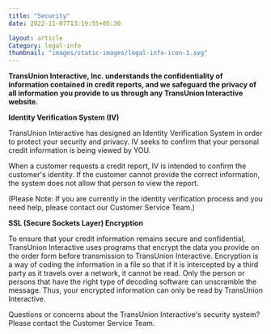 ```yaml
---
title: "Security"
date: 2022-11-07T13:19:55+05:30

layout: article
Category: legal-info
thumbnail: "images/static-images/legal-info-icon-1.svg"
---
```

**TransUnion Interactive, Inc. understands the confidentiality of information contained in credit reports, and we safeguard the privacy of all information you provide to us through any TransUnion Interactive website.**

**Identity Verification System (IV)**

TransUnion Interactive has designed an Identity Verification System in order to protect your security and privacy. IV seeks to confirm that your personal credit information is being viewed by YOU.

When a customer requests a credit report, IV is intended to confirm the customer's identity. If the customer cannot provide the correct information, the system does not allow that person to view the report.

(Please Note: If you are currently in the identity verification process and you need help, please contact our Customer Service Team.)

**SSL (Secure Sockets Layer) Encryption**

To ensure that your credit information remains secure and confidential, TransUnion Interactive uses programs that encrypt the data you provide on the order form before transmission to TransUnion Interactive. Encryption is a way of coding the information in a file so that if it is intercepted by a third party as it travels over a network, it cannot be read. Only the person or persons that have the right type of decoding software can unscramble the message. Thus, your encrypted information can only be read by TransUnion Interactive.

Questions or concerns about the TransUnion Interactive's security system? Please contact the Customer Service Team.